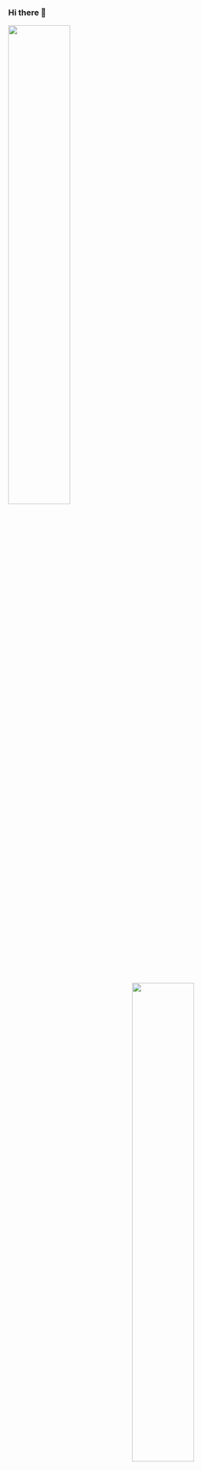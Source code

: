 ### Hi there 👋

<img align="left" width="50%"  src="https://github-readme-stats.vercel.app/api?username=csznet&show_icons=true&theme=transparent"/>
<img align="right" width="50%"  src="https://github-readme-stats-tau-one-46.vercel.app/api/top-langs/?username=csznet&layout=compact&bg_color=fff0&langs_count=12&exclude_repo=github-readme-stats,hugo-blog,frp,csznet.github.io,astro-home"/>
